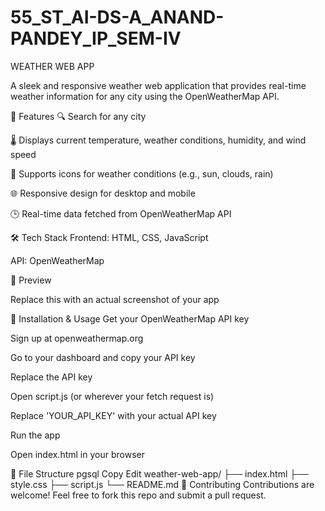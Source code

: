 # 55_ST_AI-DS-A_ANAND-PANDEY_IP_SEM-IV
WEATHER WEB APP

A sleek and responsive weather web application that provides real-time weather information for any city using the OpenWeatherMap API.

🚀 Features 🔍 Search for any city

🌡️ Displays current temperature, weather conditions, humidity, and wind speed

🌇 Supports icons for weather conditions (e.g., sun, clouds, rain)

🌐 Responsive design for desktop and mobile

🕒 Real-time data fetched from OpenWeatherMap API

🛠️ Tech Stack Frontend: HTML, CSS, JavaScript

API: OpenWeatherMap

📸 Preview

Replace this with an actual screenshot of your app

🔧 Installation & Usage Get your OpenWeatherMap API key

Sign up at openweathermap.org

Go to your dashboard and copy your API key

Replace the API key

Open script.js (or wherever your fetch request is)

Replace 'YOUR_API_KEY' with your actual API key

Run the app

Open index.html in your browser

📁 File Structure pgsql Copy Edit weather-web-app/ ├── index.html ├── style.css ├── script.js └── README.md 🙌 Contributing Contributions are welcome! Feel free to fork this repo and submit a pull request.

